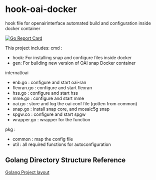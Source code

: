 
# hook-oai-docker
hook file for openairinterface automated build and configuration inside docker container

[![Go Report Card](https://goreportcard.com/badge/github.com/tig4605246/snap-hook-for-docker)](https://goreportcard.com/report/github.com/ndhfrock/hook-oai-docker)

This project includes:
cmd :
- hook: For installing snap and configure files inside docker
- gen: For building new version of OAI snap Docker container

internal/oai
- enb.go : configure and start oai-ran
- flexran.go : configure and start flexran
- hss.go : configure and start hss
- mme.go : configure and start mme
- oai.go : store and log the oai conf file (gotten from common)
- snap.go : install snap core, and mosaic5g snap
- spgw.co : configure and start spgw
- wrapper.go : wrapper for the function

pkg :
- common : map the config file
- util : all required functions for autoconfiguration

## Golang Directory Structure Reference

[Golang Project layout](https://github.com/golang-standards/project-layout)